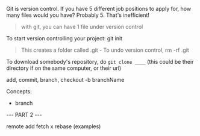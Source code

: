 Git is version control. If you have 5 different job positions to apply for, how many files would you have? Probably 5. That's inefficient!
> with git, you can have 1 file under version control

To start version controlling your project: git init
> This creates a folder called .git - To undo version control, rm -rf .git

To download somebody's repository, do `git clone ____` (this could be their directory if on the same computer, or their url)

add, commit, branch, checkout -b branchName

Concepts:
* branch

--- PART 2 ---

remote add
fetch x
rebase (examples)

